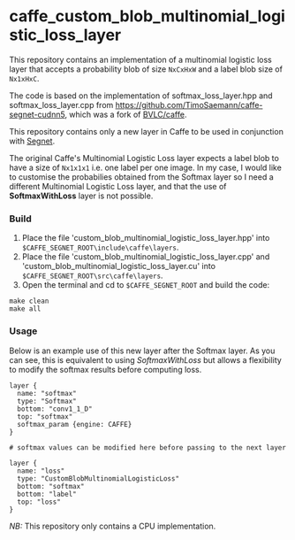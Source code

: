 # caffe_custom_blob_multinomial_logistic_loss_layer

This repository contains an implementation of a multinomial logistic loss layer that accepts a probability blob of size `NxCxHxW` and a label blob size of `Nx1xHxC`. <br>

The code is based on the implementation of softmax_loss_layer.hpp and softmax_loss_layer.cpp from https://github.com/TimoSaemann/caffe-segnet-cudnn5, which was a fork of [BVLC/caffe](https://github.com/BVLC/caffe).<br>

This repository contains only a new layer in Caffe to be used in conjunction with [Segnet](http://mi.eng.cam.ac.uk/projects/segnet).<br>

The original Caffe's Multinomial Logistic Loss layer expects a label blob to have a size of `Nx1x1x1` i.e. one label per one image. In my case, I would like to customise the probabilies obtained from the Softmax layer so I need a different Multinomial Logistic Loss layer, and that the use of __SoftmaxWithLoss__ layer is not possible.<br>

### Build

1. Place the file 'custom_blob_multinomial_logistic_loss_layer.hpp' into `$CAFFE_SEGNET_ROOT\include\caffe\layers`.<br>
2. Place the file 'custom_blob_multinomial_logistic_loss_layer.cpp' and 'custom_blob_multinomial_logistic_loss_layer.cu' into `$CAFFE_SEGNET_ROOT\src\caffe\layers`.<br>
3. Open the terminal and cd to `$CAFFE_SEGNET_ROOT` and build the code:<br>
```
make clean
make all
```

### Usage

Below is an example use of this new layer after the Softmax layer. As you can see, this is equivalent to using _SoftmaxWithLoss_ but allows a flexibility to modify the softmax results before computing loss.<br>

```
layer {
  name: "softmax"
  type: "Softmax"
  bottom: "conv1_1_D"
  top: "softmax"
  softmax_param {engine: CAFFE}
}

# softmax values can be modified here before passing to the next layer

layer {
  name: "loss"
  type: "CustomBlobMultinomialLogisticLoss"
  bottom: "softmax"
  bottom: "label"
  top: "loss"
}
```

_NB:_ This repository only contains a CPU implementation.
